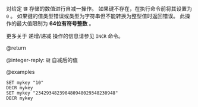 对给定 `键` 存储的数值进行自减一操作。
如果键不存在，在执行命令前将其设置为 `0` 。
如果键的值类型错误或类型为字符串但不能转换为整型值时返回错误。
此操作的最大值限制为 **64位有符号整数** 。

更多关于 递增/递减 操作的信息请参见 `INCR` 命令。

@return

@integer-reply: `键` 自减后的值

@examples

```cli
SET mykey "10"
DECR mykey
SET mykey "234293482390480948029348230948"
DECR mykey
```
